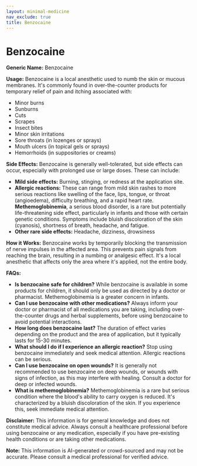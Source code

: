 ```yaml
---
layout: minimal-medicine
nav_exclude: true
title: Benzocaine
---
```


# Benzocaine

**Generic Name:** Benzocaine

**Usage:** Benzocaine is a local anesthetic used to numb the skin or mucous membranes.  It's commonly found in over-the-counter products for temporary relief of pain and itching associated with:

* Minor burns
* Sunburns
* Cuts
* Scrapes
* Insect bites
* Minor skin irritations
* Sore throats (in lozenges or sprays)
* Mouth ulcers (in topical gels or sprays)
* Hemorrhoids (in suppositories or creams)


**Side Effects:**  Benzocaine is generally well-tolerated, but side effects can occur, especially with prolonged use or large doses. These can include:

* **Mild side effects:**  Burning, stinging, or redness at the application site.
* **Allergic reactions:** These can range from mild skin rashes to more serious reactions like swelling of the face, lips, tongue, or throat (angioedema), difficulty breathing, and a rapid heart rate.  **Methemoglobinemia**, a serious blood disorder, is a rare but potentially life-threatening side effect, particularly in infants and those with certain genetic conditions.  Symptoms include bluish discoloration of the skin (cyanosis), shortness of breath, headache, and fatigue.
* **Other rare side effects:**  Headache, dizziness, drowsiness


**How it Works:** Benzocaine works by temporarily blocking the transmission of nerve impulses in the affected area.  This prevents pain signals from reaching the brain, resulting in a numbing or analgesic effect.  It's a local anesthetic that affects only the area where it's applied, not the entire body.


**FAQs:**

* **Is benzocaine safe for children?**  While benzocaine is available in some products for children, it should only be used as directed by a doctor or pharmacist.  Methemoglobinemia is a greater concern in infants.
* **Can I use benzocaine with other medications?**  Always inform your doctor or pharmacist of all medications you are taking, including over-the-counter drugs and herbal supplements, before using benzocaine to avoid potential interactions.
* **How long does benzocaine last?** The duration of effect varies depending on the product and the area of application, but it typically lasts for 15-30 minutes.
* **What should I do if I experience an allergic reaction?**  Stop using benzocaine immediately and seek medical attention.  Allergic reactions can be serious.
* **Can I use benzocaine on open wounds?**  It is generally not recommended to use benzocaine on deep wounds, or wounds with signs of infection, as this may interfere with healing.  Consult a doctor for deep or infected wounds.
* **What is methemoglobinemia?** Methemoglobinemia is a rare but serious condition where the blood's ability to carry oxygen is reduced. It's characterized by a bluish discoloration of the skin. If you experience this, seek immediate medical attention.


**Disclaimer:** This information is for general knowledge and does not constitute medical advice.  Always consult a healthcare professional before using benzocaine or any medication, especially if you have pre-existing health conditions or are taking other medications.


**Note:** This information is AI-generated or crowd-sourced and may not be accurate. Please consult a medical professional for verified advice.